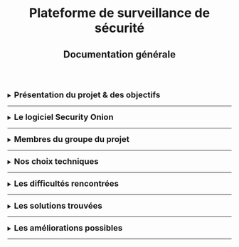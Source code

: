 <div align="center"><h1>Plateforme de surveillance de sécurité </h1></div>
<div align="center"><h2>Documentation générale</h2></div>
<br>
<br>
<br>

<details>
<summary><strong><font size="+1">Présentation du projet & des objectifs</font></strong></summary>

### _Présentation_
Qu'est-ce que la surveillance de la sécurité du réseau ?<br>
Cela consiste à inspecter le trafic réseau et l'infrastructure informatique à la recherche de signes de problèmes de sécurité. Ces signes peuvent fournir aux équipes informatiques des informations précieuses sur la posture de cybersécurité de l'organisation.<br>
  * **_Exemple_** :  
    Les équipes de sécurité peuvent remarquer des modifications inhabituelles apportées aux politiques de contrôle d'accès. Cela peut entraîner des flux de trafic inattendus entre les systèmes sur site et les applications Web non reconnues. Cela peut permettre d'alerter rapidement en cas de cyberattaque active, ce qui donne aux équipes de sécurité suffisamment de temps pour mener des efforts de correction et empêcher la perte de données.

### _Objectif principal_
Notre objectif principal est d'installer une plateforme de surveillance de sécurité réseau.<br>
A la volonté du client, cette plateforme sera basé sur le logiciel Security Onion.<br>

### _Objectif secondaire_
Notre objectif secondaire est de mettre en place des règles de détection intrusion sur le réseau du client.

### _Les livrables_
Ce projet est livré avec trois documentations :
<dl>
  <dt>README - Documentation Générale</dt>
  <dd>Ce document est une présentation générale de notre projet.</dd>
  <dt>INSTALL - Documentation pour les administrateurs</dt>
  <dd>Ce document est une présentation pour les administrateurs qui devront installés les machines serveurs & clientes.<br>
  Il est livré avec un FAQ.</dd>
  <dt>USER_GUIDE - Documentation pour les utilisateurs</dt>
  <dd>Ce document est une présentation pour les utilisateurs qui décrira comment utiliser le système.<br>
  Il est livré avec un FAQ</dd>
</dl>

</details>

<HR>

<details>
<summary><strong><font size="+1">Le logiciel Security Onion</font></strong></summary>

<div align="center"><img src="" width="50%"/></div>

[Security Onion](https://docs.securityonion.net/en/2.4/about.html) est une plateforme gratuite et OpenSource conçue par des défenseurs pour des défenseurs.  
Elle comprend la visibilité du réseau, la visibilité de l'hôte, la détecttion d'intrusion avec la méthode **Honeypot**, la gestion des journaux et la gestion des cas.  
Doug Burks a lancé Secuiry Onion en tant que projet libre et ouver en 2008 puis a fondé en 2014 : Security Onion Solutions.  
 
</details>

<HR>

<details>
<summary><strong><font size="+1">Membres du groupe du projet</font></strong></summary>

#### Le groupe est composé de :
  * Sybill GRIBONVAL
  * Hamza MALKI

##### Scrum Master
Un Scrum Master ficilite l'application du sprint et de ses tâches.

##### Product Owner
Un Product Owner est le porteur de la vision du client et fait en sorte que sa vision soit respecté.

##### Semaine 1

Membre | Rôles | Tâches  
--- | --- | ---
Sybill | Scrum Master | Recherche sur les plateformes de surveillance de sécurité. <br> Création des fichiers Markdown sur GitHub.
Hamza | Product Owner | Recherche sur le logiciel Security Onion. <br> Recherche sur le serveur Linux CentOS pour Security Onion.
  
##### Semaine 2

Membre | Rôles | Tâches  
--- | --- | ---
Sybill | Product Owner | Finaliser le dépôt GitHub. <br> Création de la présentation.
Hamza | Scrum Master | Recherche sur les règles de détection. <br> Installation de la machine virtuelle Security Onion.

</details>

<HR>

<details>
<summary><strong><font size="+1">Nos choix techniques</font></strong></summary>

### Machine cliente
Le client peut être soit sous Ubuntu soit sous Windows avec la configuration suivante :
  * Nom
  * Compte utilisateur
  * Mot de passe
  * Adresse IP Fixe
Le client a souhaité d'avoir ses machines clientes sous Ubuntu.
Pour plus de détail, allez au chapitre **Installation des postes clients** de la documentation pour les administrateurs.

### Machine serveur
Security Onion dispose de son propre système d'exploitation qui basé sur Linux CentOS.  
Lors de l'installation de Security Onion sur une machine virtuelle, nous choisirons l'option *Import* qui est la plus basique et la plus simple version de Security Onion à utiliser.  
Cependant, pour une utilisation approfondie, nous conseillons de prendre l'option *StandAlone* qui sera la plus simple à utiliser mais complète au niveaux de la configuration pour une production.  
Pour plus de détail, allez au chapitre **Configuration & installation** de la documentation pour les administrateurs.

</details>

<HR>

<details>
<summary><strong><font size="+1">Les difficultés rencontrées</font></strong></summary>
<br>

Ci-dessous, une liste des difficultés que nous avons rencontrés lors de ce projet :
  * Utilisation du Markdown pour structurer la documentation et l'implémenter
  * Appliquer la méthode agile SCRUM
  * En raison de la complexité du projet et du fait d'être une équipe de deux, nous nous sommes concentrés sur la recherche et documentation.  
    De ce fait, nous n'avons pas pu procéder à l'ensemble des tests techniques et approfondis pour une utilisation intégrale du logiciel Security Onion.
  * Du fait de la complexité du logiciel et qu'il propose un large spectre d'outils, la machine où sera installé Security Onion devra être assez puissante.
    En conséquence, il faudra avoir un budget financier pour cette machine. Cependant le client a choisi Security Onion car il est OpenSource & **gratuit**.
  * Pour poursuivre sur le large spectre d'outils que propose Security Onion, sans documentation ou tutoriel, il est vite facile de se perdre entre les outils proposés.

</details>

<HR>

<details>
<summary><strong><font size="+1">Les solutions trouvées</font></strong></summary>
<br>

### La méthode agile Scrum
Pour nous aider à appliquer la méthode agile Scrum, nous avons utilisés l'outils Trello qui nous a permit d'optimiser la gestion des tâches et de la coordination au sein de l'équipe.  
Cela facilite le suivi de l'avancement du projet et favorise une collaboration harmonieuse de l'équipe.
<br>

### Documentation Security Onion
Dans le chapitres **Les difficultés rencontrées**, nous avons parlé de la complexité de Security Onion et de son large spectre d'outils qu'il peut proposer.<br>
En poursuivant nos recherches, nous avons trouvés un [dépôt](https://github.com/Security-Onion-Solutions/securityonion/tree/2.4/main) GitHub de Security Onion avec toute la documentation officielle.<br>
Cela nous a permis d'approfondir notre compréhension du sujet et d'améliorer notre présentation.

</details>

<HR>

<details>
<summary><strong><font size="+1">Les améliorations possibles</font></strong></summary>
<br>


### Suivi des mises à jour de la documentation officielle :
 
  Avec les changements rapides qui caractérisent le domaine de l’informatique, il est primordial de rester 
  continuellement à jour sur les dernières actualisations logicielles et la documentation officielle de chaque 
  outil (comme Zeek, Suricata, Kibana, ElasticSearch). Cela permettra d'intégrer rapidement les nouvelles 
  fonctionnalités pour améliorer l'expérience utilisateur
  


</details>
<HR>
